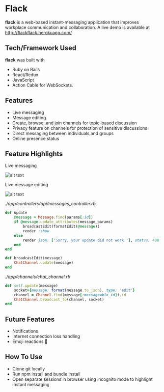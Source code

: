 # Flack

**flack** is a web-based instant-messaging application that improves workplace communication and collaboration. A live demo is available at http://flackflack.herokuapp.com/
 
## Tech/Framework Used
**flack** was built with
+ Ruby on Rails
+ React/Redux
+ JavaScript
+ Action Cable for WebSockets.


## Features
+ Live messaging
+ Message editing
+ Create, browse, and join channels for topic-based discussion
+ Privacy feature on channels for protection of sensitive discussions
+ Direct messaging between individuals and groups
+ Online presence status

## Feature Highlights
Live messaging

![alt text](https://media.giphy.com/media/TKRVyMb5SxLxAgwLMP/giphy.gif "sample conversation")

Live message editing

![alt text](https://media.giphy.com/media/l2ExAAkcFEbtl2WRpS/giphy.gif "sample conversation")

*./app/controllers/api/messages_controller.rb*
```ruby
def update
    @message = Message.find(params[:id])
    if @message.update_attributes(message_params)
        broadcastEdit(formatEdit(@message))
        render :show
    else
        render json: ['Sorry, your update did not work.'], status: 400
    end
end
```
```ruby
def broadcastEdit(message)
    ChatChannel.update(message)
end
```
*./app/channels/chat_channel.rb*
```ruby
def self.update(message)
    socket={message: format(message.to_json), type: 'edit'}
    channel = Channel.find(message[:messageable_id]).id
    ChatChannel.broadcast_to(channel, socket)
end
```
## Future Features
+ Notifications
+ Internet connection loss handling
+ Emoji reactions 🎉

## How To Use
+ Clone git locally
+ Run npm install and bundle install
+ Open separate sessions in browser using incognito mode to highlight instant messaging
